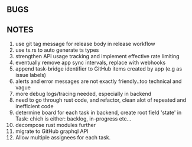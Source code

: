 ## BUGS

## NOTES

1. use git tag message for release body in release workflow
2. use ts.rs to auto generate ts types
3. strengthen API usage tracking and implement effective rate limiting
4. eventually remove app sync intervals, replace with webhooks
5. append task-bridge identifier to GitHub items created by app (e.g as issue labels)
6. alerts and error messages are not exactly friendly..too technical and vague
7. more debug logs/tracing needed, especially in backend
8. need to go through rust code, and refactor, clean alot of repeated and inefficient code
9. determine board for each task in backend, create root field 'state' in Task: chich is either: backlog, in-progress etc...
10.   decompose rust modules further
11.   migrate to GitHub graphql API
12.   Allow multiple assignees for each task.
